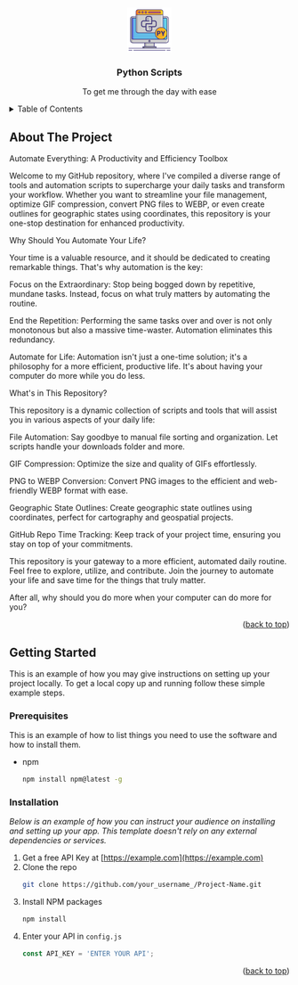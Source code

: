<!-- Improved compatibility of back to top link: See: https://github.com/othneildrew/Best-README-Template/pull/73 -->
<a name="readme-top"></a>
<!--
*** Thanks for checking out the Best-README-Template. If you have a suggestion
*** that would make this better, please fork the repo and create a pull request
*** or simply open an issue with the tag "enhancement".
*** Don't forget to give the project a star!
*** Thanks again! Now go create something AMAZING! :D
-->



<!-- PROJECT LOGO -->
<br />
<div align="center">
  <a href="https://github.com/Bergan404/Helpful-Python-Scripts">
    <img src="images/python.png" alt="Logo" width="80" height="80">
  </a>

  <h3 align="center">Python Scripts</h3>

  <p align="center">
    To get me through the day with ease
  </p>
</div>



<!-- TABLE OF CONTENTS -->
<details>
  <summary>Table of Contents</summary>
  <ol>
    <li>
      <a href="#about-the-project">About The Project</a>
      <ul>
        <li><a href="#built-with">Built With</a></li>
      </ul>
    </li>
    <li>
      <a href="#getting-started">Getting Started</a>
      <ul>
        <li><a href="#prerequisites">Prerequisites</a></li>
        <li><a href="#installation">Installation</a></li>
      </ul>
    </li>
    <li><a href="#usage">Usage</a></li>
    <li><a href="#roadmap">Roadmap</a></li>
    <li><a href="#contributing">Contributing</a></li>
    <li><a href="#license">License</a></li>
    <li><a href="#contact">Contact</a></li>
    <li><a href="#acknowledgments">Acknowledgments</a></li>
  </ol>
</details>



<!-- ABOUT THE PROJECT -->
## About The Project

Automate Everything: A Productivity and Efficiency Toolbox

Welcome to my GitHub repository, where I've compiled a diverse range of tools and automation scripts to supercharge your daily tasks and transform your workflow. Whether you want to streamline your file management, optimize GIF compression, convert PNG files to WEBP, or even create outlines for geographic states using coordinates, this repository is your one-stop destination for enhanced productivity.

Why Should You Automate Your Life?

Your time is a valuable resource, and it should be dedicated to creating remarkable things. That's why automation is the key:

Focus on the Extraordinary: Stop being bogged down by repetitive, mundane tasks. Instead, focus on what truly matters by automating the routine.

End the Repetition: Performing the same tasks over and over is not only monotonous but also a massive time-waster. Automation eliminates this redundancy.

Automate for Life: Automation isn't just a one-time solution; it's a philosophy for a more efficient, productive life. It's about having your computer do more while you do less.

What's in This Repository?

This repository is a dynamic collection of scripts and tools that will assist you in various aspects of your daily life:

File Automation: Say goodbye to manual file sorting and organization. Let scripts handle your downloads folder and more.

GIF Compression: Optimize the size and quality of GIFs effortlessly.

PNG to WEBP Conversion: Convert PNG images to the efficient and web-friendly WEBP format with ease.

Geographic State Outlines: Create geographic state outlines using coordinates, perfect for cartography and geospatial projects.

GitHub Repo Time Tracking: Keep track of your project time, ensuring you stay on top of your commitments.

This repository is your gateway to a more efficient, automated daily routine. Feel free to explore, utilize, and contribute. Join the journey to automate your life and save time for the things that truly matter.

After all, why should you do more when your computer can do more for you?

<p align="right">(<a href="#readme-top">back to top</a>)</p>


<!-- GETTING STARTED -->
## Getting Started

This is an example of how you may give instructions on setting up your project locally.
To get a local copy up and running follow these simple example steps.

### Prerequisites

This is an example of how to list things you need to use the software and how to install them.
* npm
  ```sh
  npm install npm@latest -g
  ```

### Installation

_Below is an example of how you can instruct your audience on installing and setting up your app. This template doesn't rely on any external dependencies or services._

1. Get a free API Key at [https://example.com](https://example.com)
2. Clone the repo
   ```sh
   git clone https://github.com/your_username_/Project-Name.git
   ```
3. Install NPM packages
   ```sh
   npm install
   ```
4. Enter your API in `config.js`
   ```js
   const API_KEY = 'ENTER YOUR API';
   ```

<p align="right">(<a href="#readme-top">back to top</a>)</p>
